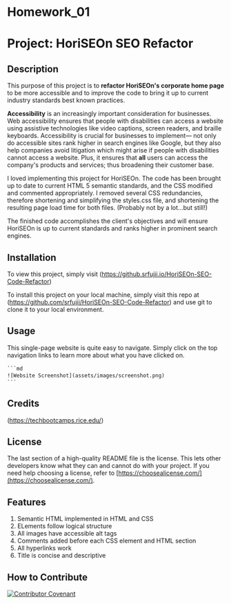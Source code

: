 # Homework_01
# Project: HoriSEOn SEO Refactor

## Description

This purpose of this project is to **refactor HoriSEOn's corporate home page** to be more accessible and to improve the code to bring it up to current industry standards best known practices.

**Accessibility** is an increasingly important consideration for businesses. Web accessibility ensures that people with disabilities can access a website using assistive technologies like video captions, screen readers, and braille keyboards. Accessibility is crucial for businesses to implement&mdash; not only do accessible sites rank higher in search engines like Google, but they also help companies avoid litigation which might arise if people with disabilities cannot access a website. Plus, it ensures that **all** users can access the company's products and services; thus broadening their customer base.

I loved implementing this project for HoriSEOn. The code has been brought up to date to current HTML 5 semantic standards, and the CSS modified and commented appropriately. I removed several CSS redundancies, therefore shortening and simplifying the styles.css file, and shortening the resulting page load time for both files. (Probably not by a lot...but still!)

The finished code accomplishes the client's objectives and will ensure HoriSEOn is up to current standards and ranks higher in prominent search engines.


## Installation
To view this project, simply visit (https://github.srfujii.io/HoriSEOn-SEO-Code-Refactor)
 
To install this project on your local machine, simply visit this repo at (https://github.com/srfujii/HoriSEOn-SEO-Code-Refactor) and use git to clone it to your local environment.

## Usage
This single-page website is quite easy to navigate. Simply click on the top navigation links to learn more about what you have clicked on.

    ```md
    ![Website Screenshot](assets/images/screenshot.png)
    ```

## Credits
(https://techbootcamps.rice.edu/)

## License
The last section of a high-quality README file is the license. This lets other developers know what they can and cannot do with your project. If you need help choosing a license, refer to [https://choosealicense.com/](https://choosealicense.com/).

## Features

<ol>
    <li>Semantic HTML implemented in HTML and CSS</li>
    <li>ELements follow logical structure</li>
    <li>All images have accessible alt tags</li>
    <li>Comments added before each CSS element and HTML section</li>
    <li>All hyperlinks work</li>
    <li>Title is concise and descriptive</li>
</ol>

## How to Contribute
[![Contributor Covenant](https://img.shields.io/badge/Contributor%20Covenant-2.0-4baaaa.svg)](code_of_conduct.md)
